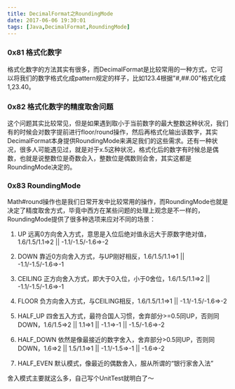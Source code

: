 ```yaml
---
title: DecimalFormat之RoundingMode
date: 2017-06-06 19:30:01
tags: [Java,DecimalFormat,RoundingMode]
---
```


### 0x81 格式化数字
格式化数字的方法其实有很多，而DecimalFormat是比较常用的一种方式，它可以将我们的数字格式化成pattern规定的样子，比如123.4根据"#,##.00"格式化成1,23.40。

### 0x82 格式化数字的精度取舍问题
这个问题其实比较常见，但是如果遇到取小于当前数字的最大整数这种状况，我们有的时候会对数字提前进行floor/round操作，然后再格式化输出该数字，其实DecimalFormat本身提供RoundingMode来满足我们的这些需求。还有一种状况，很多人可能遇见过，就是对于x.5这种状况，格式化后的数字有时候总是偶数，也就是说整数位是奇数会入，整数位是偶数则会舍，其实这都是RoundingMode决定的。

### 0x83 RoundingMode
Math#round操作也是我们日常开发中比较常用的操作，而RoundingMode也就是决定了精度取舍方式，毕竟中西方在某些问题的处理上观念是不一样的，RoundingMode提供了很多种选项来应对不同的场景：

1. UP
    远离0方向舍入方式，意思是入位后绝对值永远大于原数字绝对值，1.6/1.5/1.1=>2 || -1.1/-1.5/-1.6=>-2

2. DOWN
    靠近0方向舍入方式，与UP刚好相反，1.6/1.5/1.1=>1 || -1.1/-1.5/-1.6=>-1

3. CEILING
    正方向舍入方式，即大于0入位，小于0舍位，1.6/1.5/1.1=>2 || -1.1/-1.5/-1.6=>-1

4. FLOOR
    负方向舍入方式，与CEILING相反，1.6/1.5/1.1=>1 || -1.1/-1.5/-1.6=>-2

5. HALF_UP
    四舍五入方式，最符合国人习惯，舍弃部分>=0.5同UP，否则同DOWN，1.6/1.5=>2 || 1.1=>1 || -1.1=>-1 || -1.5/-1.6=>-2

6. HALF_DOWN
    依然是像最接近的数字舍入，舍弃部分>0.5同UP，否则同DOWN，1.6=>2 || 1.5/1.1=>1 || -1.1/-1.5=>-1 || -1.6=>-2

7. HALF_EVEN
    默认模式，像最近的偶数舍入，服从所谓的“银行家舍入法”

舍入模式主要就这么多，自己写个UnitTest就明白了～
